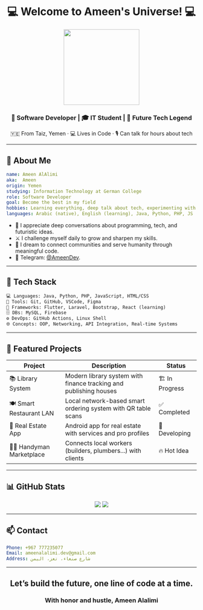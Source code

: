 <!-- README.md for Sir Ameen AlAlimi -->

<h1 align="center">💻 Welcome to Ameen's Universe! 💻</h1>

<p align="center">
  <img src="https://media.giphy.com/media/v1.Y2lkPTc5MGI3NjExZGVuYmY2NGRjMWRjNzU2NmY2ZGFjMmEyMzYwOWQzZDBhZjVjNTJlNCZjdD1n/gw3IWyGkC0rsazTi/giphy.gif" width="200" />
</p>

<h3 align="center">🧠 Software Developer | 🎓 IT Student | 🎯 Future Tech Legend</h3>
<p align="center">
  🇾🇪 From Taiz, Yemen · 💻 Lives in Code · 🎙️ Can talk for hours about tech
</p>

---

## 🧬 About Me

```yaml
name: Ameen AlAlimi
aka:  Ameen
origin: Yemen
studying: Information Technology at German College
role: Software Developer
goal: Become the best in my field
hobbies: Learning everything, deep talk about tech, experimenting with new technologies
languages: Arabic (native), English (learning), Java, Python, PHP, JS
```

- 💬 I appreciate deep conversations about programming, tech, and futuristic ideas.
- ⚔️ I challenge myself daily to grow and sharpen my skills.
- 🤝 I dream to connect communities and serve humanity through meaningful code.
- 📱 Telegram: [@AmeenDev](https://t.me/AmeenDev).

---

## 🚀 Tech Stack

```txt
💻 Languages: Java, Python, PHP, JavaScript, HTML/CSS
🧠 Tools: Git, GitHub, VSCode, Figma
🎨 Frameworks: Flutter, Laravel, Bootstrap, React (learning)
🗄️ DBs: MySQL, Firebase
⚙️ DevOps: GitHub Actions, Linux Shell
🌐 Concepts: OOP, Networking, API Integration, Real-time Systems
```

---

## 🧪 Featured Projects

| Project | Description | Status |
|--------|-------------|--------|
| 📚 Library System | Modern library system with finance tracking and publishing houses | 🏗️ In Progress |
| 🍽️ Smart Restaurant LAN | Local network-based smart ordering system with QR table scans | ✅ Completed |
| 🏡 Real Estate App | Android app for real estate with services and pro profiles | 🔄 Developing |
| 🧑‍💻 Handyman Marketplace | Connects local workers (builders, plumbers...) with clients | 🔥 Hot Idea |

---

## 📊 GitHub Stats

<p align="center">
  <img src="https://github-readme-stats.vercel.app/api?username=AmeenAlAlimi&show_icons=true&theme=tokyonight&hide_border=true" />
  <img src="https://github-readme-streak-stats.herokuapp.com?user=AmeenAlAlimi&theme=tokyonight&hide_border=true" />
</p>

---

## 📫 Contact

```yaml
Phone: +967 777235077
Email: ameenalalimi.dev@gmail.com
Address: شارع صنعاء، تعز، اليمن
```

---

<h2 align="center"> Let’s build the future, one line of code at a time.</h2>
<h3 align="center"> With honor and hustle, Ameen Alalimi </h3>
